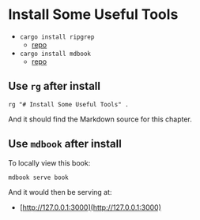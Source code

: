 # Install Some Useful Tools

- `cargo install ripgrep`
  - [repo](https://github.com/BurntSushi/ripgrep)
- `cargo install mdbook`
  - [repo](https://github.com/rust-lang/mdBook)

## Use `rg` after install

```shell
rg "# Install Some Useful Tools" .
```

And it should find the Markdown source for this chapter.

## Use `mdbook` after install

To locally view this book:

```shell
mdbook serve book
```

And it would then be serving at:

- [http://127.0.0.1:3000](http://127.0.0.1:3000)